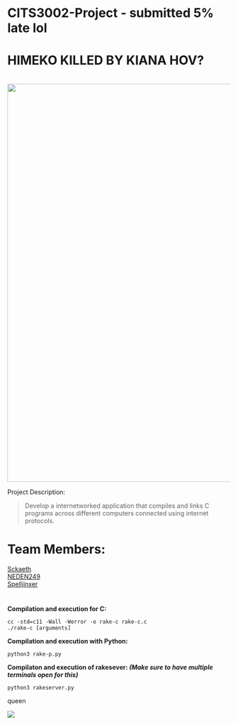 # CITS3002-Project - submitted 5% late lol
<p align="center">
  <b> <h1>HIMEKO KILLED BY KIANA HOV?</h1></b><br>
  <img src="https://github.com/Spelljinxer/CITS3002-Project/blob/main/images/herrscher-of-the-void-kiana (1).gif" | width=900><br>
</p>

Project Description: 
> Develop a internetworked application that compiles and links C programs across different computers connected using internet protocols.
# Team Members:
[Sckaeth](https://github.com/Sckaeth) <br>
[NEDEN249](https://github.com/NEDEN249) <br>
[Spelljinxer](https://github.com/Spelljinxer)
#
**Compilation and execution for C:**
  ```
  cc -std=c11 -Wall -Werror -o rake-c rake-c.c
  ./rake-c [arguments]
  ```
**Compilation and execution with Python:**
  ```
  python3 rake-p.py
  ```
**Compilaton and execution of rakesever: _(Make sure to have multiple terminals open for this)_**
  ```
  python3 rakeserver.py
  ```
  
queen

<img src="https://static.wikia.nocookie.net/hoducks/images/d/d8/Herrscher_of_Flamescion.png/revision/latest?cb=20210930042045">

